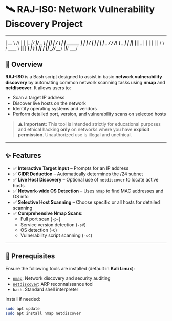 # 🛰️ RAJ-IS0: Network Vulnerability Discovery Project
  _____                _            _____  _____  ___  
 |  __ \     /\       | |          |_   _|/ ____|/ _ \ 
 | |__| |   /  \      | |  ______    | | | (___ | | | |
 |  _  /   / /\ \ _   | | |______|   | |  \___ \| | | |
 | | \ \  / ____ \ |__| |           _| |_ ____) | |_| |
 |_|  \_\/_/    \_\____/           |_____|_____/ \___/ 
                                                       
                                                       

## 📡 Overview

**RAJ-IS0** is a Bash script designed to assist in basic **network vulnerability discovery** by automating common network scanning tasks using **nmap** and **netdiscover**. It allows users to:

- Scan a target IP address
- Discover live hosts on the network
- Identify operating systems and vendors
- Perform detailed port, version, and vulnerability scans on selected hosts

> ⚠️ **Important:** This tool is intended strictly for educational purposes and ethical hacking **only** on networks where you have **explicit permission**. Unauthorized use is illegal and unethical.

---

## ✨ Features

- ✅ **Interactive Target Input** – Prompts for an IP address
- ✅ **CIDR Deduction** – Automatically determines the /24 subnet
- ✅ **Live Host Discovery** – Optional use of `netdiscover` to locate active hosts
- ✅ **Network-wide OS Detection** – Uses `nmap` to find MAC addresses and OS info
- ✅ **Selective Host Scanning** – Choose specific or all hosts for detailed scanning
- ✅ **Comprehensive Nmap Scans**:
  - Full port scan (`-p-`)
  - Service version detection (`-sV`)
  - OS detection (`-O`)
  - Vulnerability script scanning (`-sC`)

---

## 🧰 Prerequisites

Ensure the following tools are installed (default in **Kali Linux**):

- [`nmap`](https://nmap.org): Network discovery and security auditing
- [`netdiscover`](https://github.com/alexxy/netdiscover): ARP reconnaissance tool
- `bash`: Standard shell interpreter

Install if needed:

```bash
sudo apt update
sudo apt install nmap netdiscover
